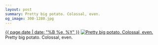 ```yaml
---
layout: post
summary: Pretty big potato. Colossal, even.
og_image: 300-1280.jpg
---
```


<p>
  <time><a href="/300">{{ page.date | date: "%B %e, %Y" }}</a></time>
  <a href="/300"><img src="{{ site.assets_url }}/300-640.jpg" srcset="{{ site.assets_url }}/300-1280.jpg 1280w, {{ site.assets_url }}/300-960.jpg 960w, {{ site.assets_url }}/300-640.jpg 640w, {{ site.assets_url }}/300-320.jpg 320w" sizes="(min-width: 700px) 50vw, calc(100vw - 2rem)" alt="Pretty big potato. Colossal, even." /></a>
  <span>Pretty big potato. Colossal, even.</span>
</p>
